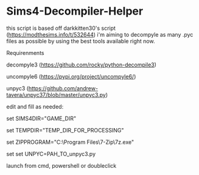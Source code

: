 # Sims4-Decompiler-Helper
this script is based off darkkitten30's script (https://modthesims.info/t/532644) i'm aiming to decompyle as many .pyc files as possible by using the best tools available right now.


Requirenments

decompyle3 (https://github.com/rocky/python-decompile3)

uncompyle6 (https://pypi.org/project/uncompyle6/)

unpyc3 (https://github.com/andrew-tavera/unpyc37/blob/master/unpyc3.py)


edit and fill as needed:  

set SIMS4DIR="GAME_DIR"

set TEMPDIR="TEMP_DIR_FOR_PROCESSING"

set ZIPPROGRAM="C:\Program Files\7-Zip\7z.exe"

set set UNPYC=PAH_TO_unpyc3.py


launch from cmd, powershell or doubleclick


